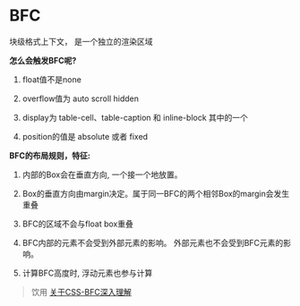 # BFC

块级格式上下文， 是一个独立的渲染区域


**怎么会触发BFC呢?**

1. float值不是none

2. overflow值为 auto scroll hidden

3. display为  table-cell、table-caption 和 inline-block 其中的一个

4. position的值是 absolute 或者 fixed

**BFC的布局规则，特征:**

1. 内部的Box会在垂直方向, 一个接一个地放置。

2. Box的垂直方向由margin决定。属于同一BFC的两个相邻Box的margin会发生重叠

3. BFC的区域不会与float box重叠

4. BFC内部的元素不会受到外部元素的影响。 外部元素也不会受到BFC元素的影响。

5. 计算BFC高度时, 浮动元素也参与计算

> 饮用
> [关于CSS-BFC深入理解](https://juejin.im/post/5909db2fda2f60005d2093db#heading-16)
